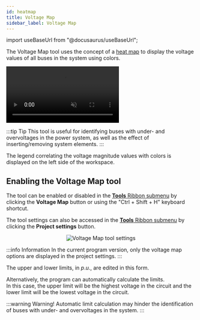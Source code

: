```yaml
---
id: heatmap
title: Voltage Map
sidebar_label: Voltage Map
---
```

import useBaseUrl from "@docusaurus/useBaseUrl";

<link rel="stylesheet" href={useBaseUrl("katex/katex.min.css")} />

The Voltage Map tool uses the concept of a [heat map](https://en.wikipedia.org/wiki/Heat_map) to display the voltage values of all buses in the system using colors.

<video autoPlay loop muted playsInline controls>
  <source src= {useBaseUrl("videos/heatmap.mp4")} type="video/mp4" />
  <source src= {useBaseUrl("videos/heatmap.webm")} type="video/webm" />
</video>

:::tip Tip
This tool is useful for identifying buses with under- and overvoltages in the power system, as well as the effect of inserting/removing system elements.
:::

The legend correlating the voltage magnitude values with colors is displayed on the left side of the workspace.

## Enabling the Voltage Map tool

The tool can be enabled or disabled in the [**Tools** Ribbon submenu](mainScreen#ribbon-menu) by clicking the **Voltage Map** button or using the "Ctrl + Shift + H" keyboard shortcut.

The tool settings can also be accessed in the [**Tools** Ribbon submenu](mainScreen#ribbon-menu) by clicking the **Project settings** button.

<div><center><img src={useBaseUrl("images/heatmapForm.png")} alt="Voltage Map tool settings" title="Voltage Map tool settings" /></center></div>

:::info Information
In the current program version, only the voltage map options are displayed in the project settings.
:::

The upper and lower limits, in $p.u.$, are edited in this form.

Alternatively, the program can automatically calculate the limits.  
In this case, the upper limit will be the highest voltage in the circuit and the lower limit will be the lowest voltage in the circuit.

:::warning Warning!
Automatic limit calculation may hinder the identification of buses with under- and overvoltages in the system.
:::

